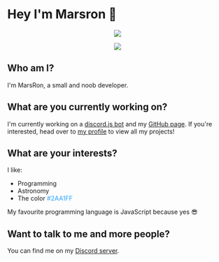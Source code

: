 # Hey I'm Marsron 👋

<p align="center">
	<a href="https://github.com/anuraghazra/github-readme-stats">
		<img align="center" src="https://github-readme-stats.vercel.app/api?username=MarsRon&show_icons=true&theme=algolia" />
	</a>
</p>

<p align="center">
	<a href="https://github.com/anuraghazra/github-readme-stats">
		<img align="center"
			src="https://github-readme-stats.vercel.app/api/top-langs/?username=MarsRon&theme=algolia" />
	</a></br>
</p>

## Who am I?

I'm MarsRon, a small and noob developer.

## What are you currently working on?

I'm currently working on a [discord.js bot](https://github.com/MarsRon/phobos) and my [GitHub page](https://marsron.github.io).
If you're interested, head over to [my profile](https://github.com/MarsRon?tab=repositories) to view all my projects!

## What are your interests?

I like:
 - Programming
 - Astronomy
 - The color <span style="color:#2AA1FF">#2AA1FF</span>

My favourite programming language is JavaScript because yes 😎

## Want to talk to me and more people?
You can find me on my [Discord server](https://discord.gg/TSqw3jx).